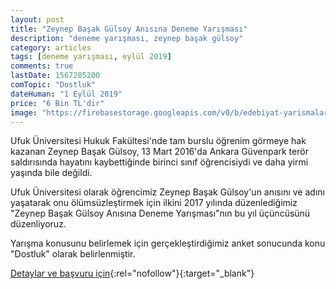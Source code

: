 ```yaml
---
layout: post
title: "Zeynep Başak Gülsoy Anısına Deneme Yarışması"
description: "deneme yarışması, zeynep başak gülsoy"
category: articles
tags: [deneme yarışması, eylül 2019]
comments: true
lastDate: 1567285200
comTopic: "Dostluk"
dateHuman: "1 Eylül 2019"
price: "6 Bin TL'dir"
image: "https://firebasestorage.googleapis.com/v0/b/edebiyat-yarismalari.appspot.com/o/zeynep-basak-gulsoy-deneme-yarismasi.jpg?alt=media&token=07b688b9-ac84-4dd2-8b00-cb5f14ba2595"
---
```


Ufuk Üniversitesi Hukuk Fakültesi'nde tam burslu öğrenim görmeye hak kazanan Zeynep Başak Gülsoy, 13 Mart 2016'da Ankara Güvenpark terör saldırısında hayatını kaybettiğinde birinci sınıf öğrencisiydi ve daha yirmi yaşında bile değildi. 

Ufuk Üniversitesi olarak öğrencimiz Zeynep Başak Gülsoy'un anısını ve adını yaşatarak onu ölümsüzleştirmek için ilkini 2017 yılında düzenlediğimiz "Zeynep Başak Gülsoy Anısına Deneme Yarışması"nın bu yıl üçüncüsünü düzenliyoruz.

Yarışma konusunu belirlemek için gerçekleştirdiğimiz anket sonucunda konu "Dostluk" olarak belirlenmiştir.


[Detaylar ve başvuru için](https://www.ufuk.edu.tr/zeynep-basak-gulsoy-anisina-deneme-yarismasi?utm_source=edebiyatyarismalari.com&utm_medium=affiliate){:rel="nofollow"}{:target="_blank"}
